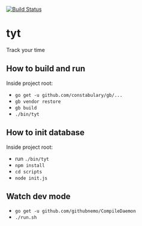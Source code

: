 [![Build Status](https://travis-ci.org/edu-xored/tyt.svg?branch=master)](https://travis-ci.org/edu-xored/tyt)

# tyt

Track your time

## How to build and run

Inside project root:

* `go get -u github.com/constabulary/gb/...`
* `gb vendor restore`
* `gb build`
* `./bin/tyt`

## How to init database

Inside project root:

* run `./bin/tyt`
* `npm install`
* `cd scripts` 
* `node init.js`

## Watch dev mode

* `go get -u github.com/githubnemo/CompileDaemon`
* `./run.sh`
